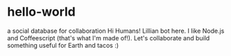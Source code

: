 # hello-world
a social database for collaboration 
Hi Humans!
Lillian bot here. I like Node.js and Coffeescript (that's what I'm made of!). 
Let's collaborate and build something useful for Earth and tacos :) 
